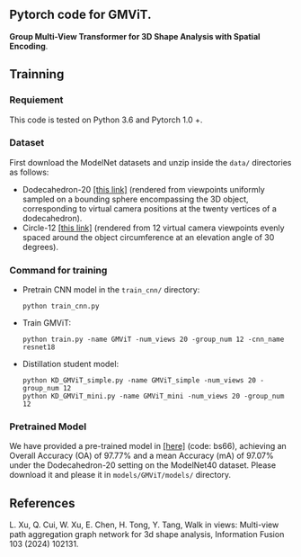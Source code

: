 ## Pytorch code for GMViT.
**Group Multi-View Transformer for 3D Shape Analysis with Spatial Encoding**.

## Trainning
###  Requiement
This code is tested on Python 3.6 and Pytorch 1.0 +.
###  Dataset
First download the ModelNet datasets and unzip inside the `data/` directories as follows:

- Dodecahedron-20 [[this link]](https://data.airc.aist.go.jp/kanezaki.asako/data/modelnet40v2png_ori4.tar
)  (rendered from viewpoints uniformly sampled on a bounding sphere encompassing the 3D object, corresponding to virtual camera positions at the twenty vertices of a dodecahedron).
- Circle-12 [[this link]](https://supermoe.cs.umass.edu/shape_recog/depth_images.tar.gz) (rendered from 12 virtual camera viewpoints evenly spaced around the object circumference at an elevation angle of 30 degrees).

### Command for training
- Pretrain CNN model in the `train_cnn/` directory: 

      python train_cnn.py

- Train GMViT: 

      python train.py -name GMViT -num_views 20 -group_num 12 -cnn_name resnet18 
      
- Distillation student model: 

      python KD_GMViT_simple.py -name GMViT_simple -num_views 20 -group_num 12
      python KD_GMViT_mini.py -name GMViT_mini -num_views 20 -group_num 12

### Pretrained Model
We have provided a pre-trained model in [[here]](https://pan.baidu.com/s/1uSt-RxG3zhUZeSVjNS4fng?pwd=bs66) (code: bs66), achieving an Overall Accuracy (OA) of 97.77% and a mean Accuracy (mA) of 97.07% under the Dodecahedron-20 setting on the ModelNet40 dataset. Please download it and please it in `models/GMViT/models/` directory.

## References

L. Xu, Q. Cui, W. Xu, E. Chen, H. Tong, Y. Tang, Walk in views: Multi-view path aggregation graph network for 3d shape analysis, Information Fusion 103 (2024) 102131.
